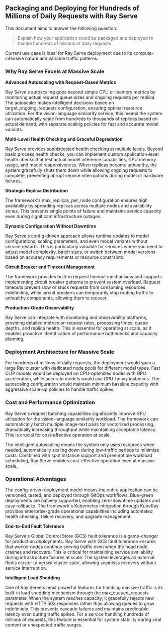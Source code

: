 ## Packaging and Deploying for Hundreds of Millions of Daily Requests with Ray Serve

This document aims to answer the following question:

> Explain how your application could be packaged and deployed to handle hundreds of millions of daily requests

Current use case is ideal for Ray Serve deployment due to its compute-intensive nature and variable traffic patterns.

### Why Ray Serve Excels at Massive Scale

**Advanced Autoscaling with Request-Based Metrics**

Ray Serve's autoscaling goes beyond simple CPU or memory metrics by monitoring actual request queue sizes and ongoing requests per replica. The autoscaler makes intelligent decisions based on target_ongoing_requests configuration, ensuring optimal resource utilization. For the vision-language similarity service, this means the system can automatically scale from hundreds to thousands of replicas based on actual demand, with separate scaling policies for fast and accurate model variants.

**Multi-Level Health Checking and Graceful Degradation**

Ray Serve provides sophisticated health checking at multiple levels. Beyond basic process health checks, you can implement custom application-level health checks that test actual model inference capabilities, GPU memory usage, and model responsiveness. When replicas become unhealthy, the system gracefully shuts them down while allowing ongoing requests to complete, preventing abrupt service interruptions during model or hardware failures.

**Strategic Replica Distribution**

The framework's max_replicas_per_node configuration ensures high availability by spreading replicas across multiple nodes and availability zones. This prevents single points of failure and maintains service capacity even during significant infrastructure outages.

**Dynamic Configuration Without Downtime**

Ray Serve's config-driven approach allows runtime updates to model configurations, scaling parameters, and even model variants without service restarts. This is particularly valuable for services where you need to adjust model complexity, batch sizes, or switch between model versions based on accuracy requirements or resource constraints.

**Circuit Breaker and Timeout Management**

The framework provides built-in request timeout mechanisms and supports implementing circuit breaker patterns to prevent system overload. Request timeouts prevent slow or stuck requests from consuming resources indefinitely, while circuit breakers can temporarily stop routing traffic to unhealthy components, allowing them to recover.

**Production-Grade Observability**

Ray Serve can integrate with monitoring and observability platforms, providing detailed metrics on request rates, processing times, queue depths, and replica health. This is essential for operating at scale, as it enables proactive identification of performance bottlenecks and capacity planning.

### Deployment Architecture for Massive Scale

For hundreds of millions of daily requests, the deployment would span a large Ray cluster with dedicated node pools for different model types. Fast CLIP models would be deployed on CPU-optimized nodes with GPU acceleration, while accurate models would use GPU-heavy instances. The autoscaling configuration would maintain minimum baseline capacity with aggressive scale-up policies to handle traffic spikes.

### Cost and Performance Optimization

Ray Serve's request batching capabilities significantly improve GPU utilization for the vision-language similarity workload. The framework can automatically batch multiple image-text pairs for vectorized processing, dramatically increasing throughput while maintaining acceptable latency. This is crucial for cost-effective operation at scale.

The intelligent autoscaling means the system only uses resources when needed, automatically scaling down during low-traffic periods to minimize costs. Combined with spot instance support and preemptible workload scheduling, Ray Serve enables cost-effective operation even at massive scale.

### Operational Advantages

The config-driven deployment model means the entire application can be versioned, tested, and deployed through GitOps workflows. Blue-green deployments are natively supported, enabling zero-downtime updates and easy rollbacks. The framework's Kubernetes integration through KubeRay provides enterprise-grade operational capabilities including automated health checking, failure recovery, and upgrade management.

**End-to-End Fault Tolerance**

Ray Serve's Global Control Store (GCS) fault tolerance is a game-changer for production deployments. Ray Serve with GCS fault tolerance ensures that worker nodes continue serving traffic even when the head node crashes and recovers. This is critical for maintaining service availability during infrastructure failures at scale. The system leverages an external Redis cluster to persist cluster state, allowing seamless recovery without service interruption.

**Intelligent Load Shedding**

One of Ray Serve's most powerful features for handling massive traffic is its built-in load shedding mechanism through the max_queued_requests parameter. When the system reaches capacity, it gracefully rejects new requests with HTTP 503 responses rather than allowing queues to grow indefinitely. This prevents cascade failures and maintains predictable latency even during traffic spikes. For a service handling hundreds of millions of requests, this feature is essential for system stability during viral content or unexpected traffic surges.
